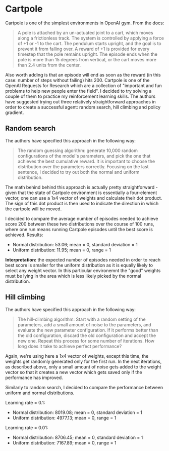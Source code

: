 # Cartpole
Cartpole is one of the simplest environments in OpenAI gym. From the docs:

>A pole is attached by an un-actuated joint to a cart, which moves along a frictionless track. The system is controlled by applying a force of +1 or -1 to the cart. The pendulum starts upright, and the goal is to prevent it from falling over. A reward of +1 is provided for every timestep that the pole remains upright. The episode ends when the pole is more than 15 degrees from vertical, or the cart moves more than 2.4 units from the center.

Also worth adding is that an episode will end as soon as the reward (in this case: number of steps without failing) hits 200.
Cartpole is one of the OpenAI Requests for Research which are a collection of "important and fun problems to help new people enter the field". I decided to try solving a couple of them to practice my reinforcement learning skills.
The authors have suggested trying out three relatively straightforward approaches in order to create a successful agent: random search, hill climbing and policy gradient.

## Random search
The authors have specified this approach in the following way:
>The random guessing algorithm: generate 10,000 random configurations of the model's parameters, and pick the one that achieves the best cumulative reward. It is important to choose the distribution over the parameters correctly.
Focusing on the last sentence, I decided to try out both the normal and uniform distribution.

The math behind behind this approach is actually pretty straightforward - given that the state of Cartpole environment is essentially a four-element vector, one can use a 1x4 vector of weights and calculate their dot product. The sign of this dot product is then used to indicate the direction in which the cartpole will be moved.

I decided to compare the average number of episodes needed to achieve score 200 between these two distributions over the course of 100 runs, where one run means running Cartpole episodes until the best score is achieved. Results:
* Normal distribution: 53.06; mean = 0, standard deviation = 1
* Uniform distribution: 11.95; mean = 0, range = 1

**Interpretation:** the expected number of episodes needed in order to reach best score is smaller for the uniform distribution as it is equally likely to select any weight vector. In this particular environemnt the "good" weights must be lying in the area which is less likely picked by the normal distribution.

## Hill climbing
The authors have specified this approach in the following way:
>The hill-climbing algorithm: Start with a random setting of the parameters, add a small amount of noise to the parameters, and evaluate the new parameter configuration. If it performs better than the old configuration, discard the old configuration and accept the new one. Repeat this process for some number of iterations. How long does it take to achieve perfect performance?

Again, we're using here a 1x4 vector of weights, except this time, the weights get randomly generated only for the first run. In the next iterations, as described above, only a small amount of noise gets added to the weight vector so that it creates a new vector which gets saved only if the performance has improved.

Similarly to random search, I decided to compare the performance between uniform and normal distributions.

Learning rate = 0.1:
* Normal distribution: 8019.08; mean = 0, standard deviation = 1
* Uniform distribution: 4977.13; mean = 0, range = 1

Learning rate = 0.01:
* Normal distribution: 8706.45; mean = 0, standard deviation = 1
* Uniform distribution: 7167.89; mean = 0, range = 1
